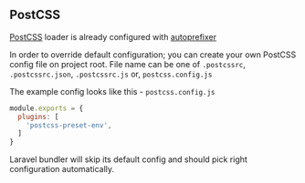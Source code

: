 ## PostCSS

[PostCSS](https://github.com/postcss/postcss) loader is already configured
with [autoprefixer](https://github.com/postcss/autoprefixer)

In order to override default configuration; you can create your own PostCSS config file on project root. File name can
be one of `.postcssrc`, `.postcssrc.json`, `.postcssrc.js` or, `postcss.config.js`

The example config looks like this - `postcss.config.js`

```js
module.exports = {
  plugins: [
    'postcss-preset-env',
  ]
}
```

Laravel bundler will skip its default config and should pick right configuration automatically.
